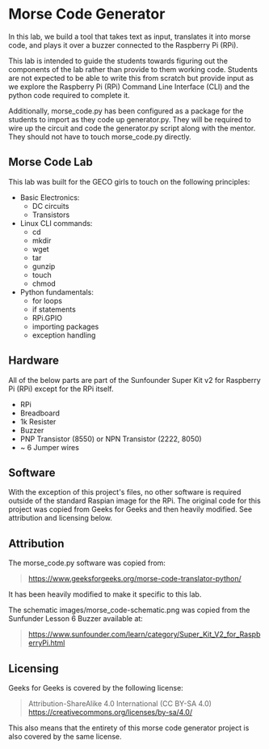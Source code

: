 # Morse Code Generator
In this lab, we build a tool that takes text as input, translates it into morse
code, and plays it over a buzzer connected to the Raspberry Pi (RPi).

This lab is intended to guide the students towards figuring out the components
of the lab rather than provide to them working code.  Students are not
expected to be able to write this from scratch but provide input as we explore
the Raspberry Pi (RPi) Command Line Interface (CLI) and the python code
required to complete it.

Additionally, morse_code.py has been configured as a package for the students
to import as they code up generator.py.  They will be required to wire up the
circuit and code the generator.py script along with the mentor.  They should
not have to touch morse_code.py directly.

## Morse Code Lab
This lab was built for the GECO girls to touch on the following principles:

  * Basic Electronics:
    * DC circuits
    * Transistors
  * Linux CLI commands:
    * cd
    * mkdir
    * wget
    * tar
    * gunzip
    * touch
    * chmod
  * Python fundamentals:
    * for loops
    * if statements
    * RPi.GPIO
    * importing packages
    * exception handling

## Hardware
All of the below parts are part of the Sunfounder Super Kit v2 for Raspberry Pi
(RPi) except for the RPi itself. 

  * RPi
  * Breadboard
  * 1k Resister
  * Buzzer
  * PNP Transistor (8550) or NPN Transistor (2222, 8050)
  * ~ 6 Jumper wires

## Software
With the exception of this project's files, no other software is required
outside of the standard Raspian image for the RPi.  The original code for this 
project  was copied from Geeks for Geeks and then heavily modified.  See 
attribution and licensing below.

## Attribution
The morse_code.py software was copied from: 
> https://www.geeksforgeeks.org/morse-code-translator-python/

It has been heavily modified to make it specific to this lab.

The schematic images/morse_code-schematic.png was copied from the Sunfunder
Lesson 6 Buzzer available at:
> https://www.sunfounder.com/learn/category/Super_Kit_V2_for_RaspberryPi.html

## Licensing
Geeks for Geeks is covered by the following license: 
> Attribution-ShareAlike 4.0 International (CC BY-SA 4.0)  
> https://creativecommons.org/licenses/by-sa/4.0/

This also means that the entirety of this morse code generator project is also covered by the same license.
